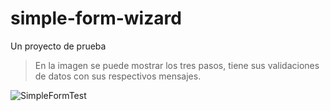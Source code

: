 # simple-form-wizard
Un proyecto de prueba



>En la imagen se puede mostrar los tres pasos, tiene sus validaciones de datos con sus respectivos mensajes.

![SimpleFormTest](https://user-images.githubusercontent.com/36554510/233765721-6a746f33-48df-4c63-8c01-4c91ba798102.jpg)
